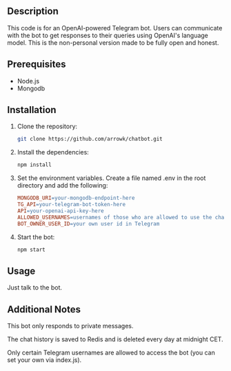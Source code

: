 ## Description

This code is for an OpenAI-powered Telegram bot. Users can communicate with the bot to get responses to their queries using OpenAI's language model. This is the non-personal version made to be fully open and honest.

## Prerequisites

- Node.js
- Mongodb

## Installation

1. Clone the repository:

   ```sh
   git clone https://github.com/arrowk/chatbot.git

2. Install the dependencies:

   ```sh
   npm install

3. Set the environment variables. Create a file named .env in the root directory and add the following:

    ```makefile
    MONGODB_URI=your-mongodb-endpoint-here
    TG_API=your-telegram-bot-token-here
    API=your-openai-api-key-here
    ALLOWED_USERNAMES=usernames of those who are allowed to use the chatbot
    BOT_OWNER_USER_ID=your own user id in Telegram

4. Start the bot:

   ```sh
   npm start
   
## Usage

Just talk to the bot.

## Additional Notes

This bot only responds to private messages.

The chat history is saved to Redis and is deleted every day at midnight CET.

Only certain Telegram usernames are allowed to access the bot (you can set your own via index.js).
